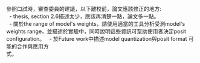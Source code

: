 參照口試時，審查委員的建議，以下離校前，論文應該修正的地方:  
  - thesis, section 2.6描述太少，應該再清楚一點，論文多一點。  
  - 關於the range of model's weights，請使用適當的工具分析受測model's  
weights range，並描述於實驗中，同時說明這些資訊可幫助使用者決定posit  
configuration。
  - 於Future work中描述model quantization與posit format 可能的合作與應用方  
式。